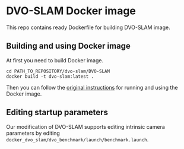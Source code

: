# DVO-SLAM Docker image
This repo contains ready Dockerfile for building DVO-SLAM image.

## Building and using Docker image

At first you need to build Docker image.
```
cd PATH_TO_REPOSITORY/dvo-slam/DVO-SLAM
docker build -t dvo-slam:latest .
```

Then you can follow the [original instructions](https://github.com/vnmsklnk/docker_dvo_slam/tree/e4a5b50fa28cb7cc678736babe4d746b44cdf7d2#usage) for running and using the Docker image.

## Editing startup parameters

Our modification of DVO-SLAM supports editing intrinsic camera parameters by editing `docker_dvo_slam/dvo_benchmark/launch/benchmark.launch`.